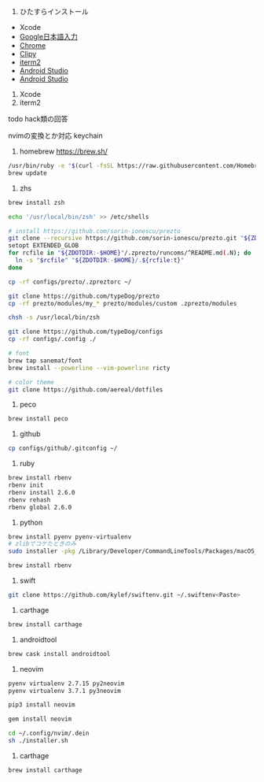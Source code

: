 1. ひたすらインストール
  * Xcode
  * [Google日本語入力](https://www.google.co.jp/ime/)
  * [Chrome](https://www.google.com/intl/ja_ALL/chrome/)
  * [Clipy](https://clipy-app.com/)
  * [iterm2](https://www.iterm2.com/)
  * [Android Studio](https://developer.android.com/studio/?hl=ja)
  * [Android Studio](https://developer.android.com/studio/?hl=ja)
1. Xcode
1. iterm2

todo
hack類の回答

nvimの変換とか対応
keychain



1. homebrew
https://brew.sh/
```sh
/usr/bin/ruby -e "$(curl -fsSL https://raw.githubusercontent.com/Homebrew/install/master/install)"
brew update
```

1. zhs
```sh
brew install zsh

echo '/usr/local/bin/zsh' >> /etc/shells

# install https://github.com/sorin-ionescu/prezto
git clone --recursive https://github.com/sorin-ionescu/prezto.git "${ZDOTDIR:-$HOME}/.zprezto"
setopt EXTENDED_GLOB
for rcfile in "${ZDOTDIR:-$HOME}"/.zprezto/runcoms/^README.md(.N); do
  ln -s "$rcfile" "${ZDOTDIR:-$HOME}/.${rcfile:t}"
done

cp -rf configs/prezto/.zpreztorc ~/

git clone https://github.com/typeDog/prezto
cp -rf prezto/modules/my_* prezto/modules/custom .zprezto/modules

chsh -s /usr/local/bin/zsh

git clone https://github.com/typeDog/configs
cp -rf configs/.config ./

# font
brew tap sanemat/font
brew install --powerline --vim-powerline ricty

# color theme
git clone https://github.com/aereal/dotfiles
```

1. peco
```sh
brew install peco
```

1. github
```sh
cp configs/github/.gitconfig ~/
```

1. ruby
```sh
brew install rbenv
rbenv init
rbenv install 2.6.0
rbenv rehash
rbenv global 2.6.0
```

1. python
```sh
brew install pyenv pyenv-virtualenv
# zlibでコケたときのみ
sudo installer -pkg /Library/Developer/CommandLineTools/Packages/macOS_SDK_headers_for_macOS_10.14.pkg -target /

brew install rbenv
```

1. swift
```sh
git clone https://github.com/kylef/swiftenv.git ~/.swiftenv<Paste>

```

1. carthage
```sh
brew install carthage
```

1. androidtool
```sh
brew cask install androidtool
```

1. neovim
```sh
pyenv virtualenv 2.7.15 py2neovim
pyenv virtualenv 3.7.1 py3neovim

pip3 install neovim

gem install neovim

cd ~/.config/nvim/.dein
sh ./installer.sh
```

1. carthage
```sh
brew install carthage
```
